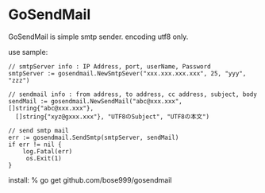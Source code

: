 GoSendMail
======

GoSendMail is simple smtp sender.
encoding utf8 only.


use sample:

    // smtpServer info : IP Address, port, userName, Password
    smtpServer := gosendmail.NewSmtpSever("xxx.xxx.xxx.xxx", 25, "yyy", "zzz")
    
    // sendmail info : from address, to address, cc address, subject, body
    sendMail := gosendmail.NewSendMail("abc@xxx.xxx", []string{"abc@xxx.xxx"},
      []string{"xyz@gxxx.xxx"}, "UTF8のSubject", "UTF8の本文")

    // send smtp mail
    err := gosendmail.SendSmtp(smtpServer, sendMail)
    if err != nil {
        log.Fatal(err)
         os.Exit(1)
    }


install:
    % go get github.com/bose999/gosendmail